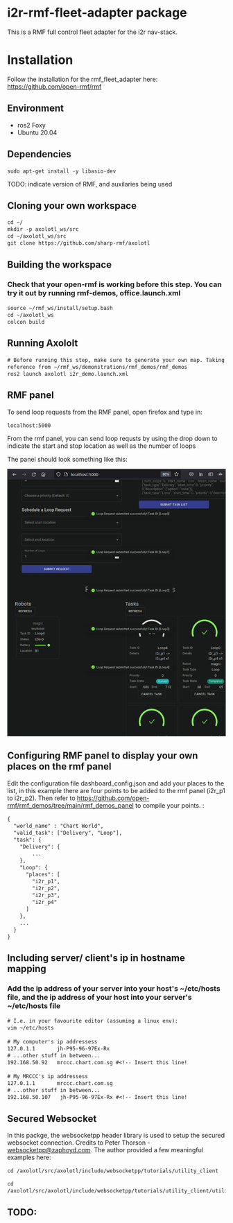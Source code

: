 # i2r-rmf-fleet-adapter package
This is a RMF full control fleet adapter for the i2r nav-stack.
# Installation
Follow the installation for the rmf_fleet_adapter here:
https://github.com/open-rmf/rmf
## Environment
- ros2 Foxy
- Ubuntu 20.04

## Dependencies
```
sudo apt-get install -y libasio-dev
```

TODO: indicate version of RMF, and auxilaries being used

## Cloning your own workspace
```
cd ~/
mkdir -p axolotl_ws/src
cd ~/axolotl_ws/src
git clone https://github.com/sharp-rmf/axolotl
```

## Building the workspace
### Check that your open-rmf is working before this step. You can try it out by running rmf-demos, office.launch.xml
```
source ~/rmf_ws/install/setup.bash
cd ~/axolotl_ws
colcon build
```

## Running Axololt
```
# Before running this step, make sure to generate your own map. Taking reference from ~/rmf_ws/demonstrations/rmf_demos/rmf_demos
ros2 launch axolotl i2r_demo.launch.xml
```
## RMF panel
To send loop requests from the RMF panel, open firefox and type in:
```
localhost:5000
```
From the rmf panel, you can send loop requsts by using the drop down to indicate the start and stop location as well as the number of loops

The panel should look something like this:

![rmf_panel](resources/rmf_panel.png)

## Configuring RMF panel to display your own places on the rmf panel
Edit the configuration file dashboard_config.json and add your places to the list, in this example there are four points to be added to the rmf panel (i2r_p1 to i2r_p2). Then refer to https://github.com/open-rmf/rmf_demos/tree/main/rmf_demos_panel to compile your points.
:
```
{
  "world_name" : "Chart World",  
  "valid_task": ["Delivery", "Loop"],
  "task": {
    "Delivery": {
        ...
    },
    "Loop": {
      "places": [
        "i2r_p1",
        "i2r_p2",
        "i2r_p3",
        "i2r_p4"
      ]
    },
    ...
  }
}

```

## Including server/ client's ip in hostname mapping

### Add the ip address of your server into your host's ~/etc/hosts file, and the ip address of your host into your server's ~/etc/hosts file
```
# I.e. in your favourite editor (assuming a linux env):
vim ~/etc/hosts

# My computer's ip addressess
127.0.1.1       jh-P95-96-97Ex-Rx
# ...other stuff in between...
192.168.50.92   mrccc.chart.com.sg #<!-- Insert this line!

# My MRCCC's ip addressess
127.0.1.1       mrccc.chart.com.sg
# ...other stuff in between...
192.168.50.107   jh-P95-96-97Ex-Rx #<!-- Insert this line!

```
## Secured Websocket
In this packge, the websocketpp header library is used to setup the secured websocket connection. Credits to Peter Thorson - websocketpp@zaphoyd.com. The author provided a few meaningful examples here: 
```
cd /axolotl/src/axolotl/include/websocketpp/tutorials/utility_client 
```
```
cd /axolotl/src/axolotl/include/websocketpp/tutorials/utility_client/utility_server
```   
## TODO:
